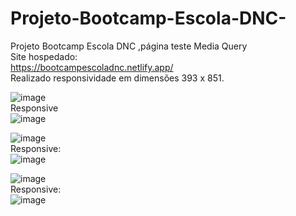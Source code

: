 # Projeto-Bootcamp-Escola-DNC-
Projeto Bootcamp Escola DNC ,página teste Media Query <br>
Site hospedado: <br>
https://bootcampescoladnc.netlify.app/ <br>
Realizado responsividade em dimensões 393 x 851.<br>

![image](https://github.com/MatheusNascimento99/Projeto-Bootcamp-Escola-DNC-/assets/139829100/3090198d-8918-45a9-ac12-c0ff3d21be10)
<br>
Responsive<br>
![image](https://github.com/MatheusNascimento99/Projeto-Bootcamp-Escola-DNC-/assets/139829100/306279cd-9f22-46c7-934d-6e359de31a7f)


![image](https://github.com/MatheusNascimento99/Projeto-Bootcamp-Escola-DNC-/assets/139829100/f9b4992b-a181-451d-9674-2a3a207b32c3)
<br>
Responsive:<br>
![image](https://github.com/MatheusNascimento99/Projeto-Bootcamp-Escola-DNC-/assets/139829100/ddee1211-553c-4da0-82cd-ecaceaf5b721)


![image](https://github.com/MatheusNascimento99/Projeto-Bootcamp-Escola-DNC-/assets/139829100/90660766-80fe-4188-9fc0-420224a6a124)
<br>
Responsive:<br>
![image](https://github.com/MatheusNascimento99/Projeto-Bootcamp-Escola-DNC-/assets/139829100/c0cc441e-fd41-4a1e-9c06-95bc079d6f1b)


